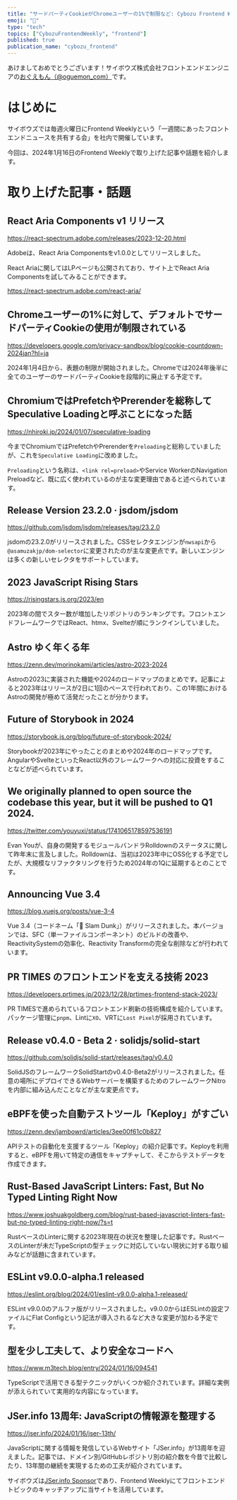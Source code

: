```yaml
---
title: "サードパーティCookieがChromeユーザーの1%で制限など: Cybozu Frontend Weekly (2024-01-16号)"
emoji: "🎍"
type: "tech"
topics: ["CybozuFrontendWeekly", "frontend"]
published: true
publication_name: "cybozu_frontend"
---
```


あけましておめでとうございます！サイボウズ株式会社フロントエンドエンジニアの[おぐえもん（@oguemon_com）](https://twitter.com/oguemon_com)です。

# はじめに

サイボウズでは毎週火曜日にFrontend Weeklyという「一週間にあったフロントエンドニュースを共有する会」を社内で開催しています。

今回は、2024年1月16日のFrontend Weeklyで取り上げた記事や話題を紹介します。

# 取り上げた記事・話題

## React Aria Components v1 リリース

https://react-spectrum.adobe.com/releases/2023-12-20.html

Adobeは、React Aria Componentsをv1.0.0としてリリースしました。

React Ariaに関してはLPページも公開されており、サイト上でReact Aria Componentsを試してみることができます。

https://react-spectrum.adobe.com/react-aria/

## Chromeユーザーの1%に対して、デフォルトでサードパーティCookieの使用が制限されている

https://developers.google.com/privacy-sandbox/blog/cookie-countdown-2024jan?hl=ja

2024年1月4日から、表題の制限が開始されました。Chromeでは2024年後半に全てのユーザーのサードパーティCookieを段階的に廃止する予定です。

## ChromiumではPrefetchやPrerenderを総称してSpeculative Loadingと呼ぶことになった話

https://nhiroki.jp/2024/01/07/speculative-loading

今までChromiumではPrefetchやPrerenderを`Preloading`と総称していましたが、これを`Speculative Loading`に改めました。

`Preloading`という名称は、`<link rel=preload>`やService WorkerのNavigation Preloadなど、既に広く使われているのが主な変更理由であると述べられています。

## Release Version 23.2.0 · jsdom/jsdom

https://github.com/jsdom/jsdom/releases/tag/23.2.0

jsdomの23.2.0がリリースされました。CSSセレクタエンジンが`nwsapi`から`@asamuzakjp/dom-selector`に変更されたのが主な変更点です。新しいエンジンは多くの新しいセレクタをサポートしています。

## 2023 JavaScript Rising Stars

https://risingstars.js.org/2023/en

2023年の間でスター数が増加したリポジトリのランキングです。フロントエンドフレームワークではReact、htmx、Svelteが順にランクインしていました。

## Astro ゆく年くる年

https://zenn.dev/morinokami/articles/astro-2023-2024

Astroの2023に実装された機能や2024のロードマップのまとめです。記事によると2023年はリリースが2日に1回のペースで行われており、この1年間におけるAstroの開発が極めて活発だったことが分かります。

## Future of Storybook in 2024

https://storybook.js.org/blog/future-of-storybook-2024/

Storybookが2023年にやったことのまとめや2024年のロードマップです。AngularやSvelteといったReact以外のフレームワークへの対応に投資をすることなどが述べられています。

## We originally planned to open source the codebase this year, but it will be pushed to Q1 2024.

https://twitter.com/youyuxi/status/1741065178597536191

Evan Youが、自身の開発するモジュールバンドラRolldownのステータスに関して昨年末に言及しました。Rolldownは、当初は2023年中にOSS化する予定でしたが、大規模なリファクタリングを行うため2024年の1Qに延期するとのことです。

## Announcing Vue 3.4

https://blog.vuejs.org/posts/vue-3-4

Vue 3.4（コードネーム「🏀 Slam Dunk」）がリリースされました。本バージョンでは、SFC（単一ファイルコンポーネント）のビルドの改善や、ReactivitySystemの効率化、Reactivity Transformの完全な削除などが行われています。

## PR TIMES のフロントエンドを支える技術 2023

https://developers.prtimes.jp/2023/12/28/prtimes-frontend-stack-2023/

PR TIMESで進められているフロントエンド刷新の技術構成を紹介しています。パッケージ管理に`pnpm`、Lintに`XO`、VRTに`Lost Pixel`が採用されています。

## Release v0.4.0 - Beta 2 · solidjs/solid-start

https://github.com/solidjs/solid-start/releases/tag/v0.4.0

SolidJSのフレームワークSolidStartのv0.4.0-Beta2がリリースされました。任意の場所にデプロイできるWebサーバーを構築するためのフレームワークNitroを内部に組み込んだことなどが主な変更点です。

## eBPFを使った自動テストツール「Keploy」がすごい

https://zenn.dev/jambowrd/articles/3ee00f61c0b827

APIテストの自動化を支援するツール「Keploy」の紹介記事です。Keployを利用すると、eBPFを用いて特定の通信をキャプチャして、そこからテストデータを作成できます。

## Rust-Based JavaScript Linters: Fast, But No Typed Linting Right Now

https://www.joshuakgoldberg.com/blog/rust-based-javascript-linters-fast-but-no-typed-linting-right-now/?s=t

RustベースのLinterに関する2023年現在の状況を整理した記事です。RustベースのLinterが未だTypeScriptの型チェックに対応していない現状に対する取り組みなどが話題に含まれています。

## ESLint v9.0.0-alpha.1 released

https://eslint.org/blog/2024/01/eslint-v9.0.0-alpha.1-released/

ESLint v9.0.0のアルファ版がリリースされました。v9.0.0からはESLintの設定ファイルにFlat Configという記法が導入されるなど大きな変更が加わる予定です。

## 型を少し工夫して、より安全なコードへ

https://www.m3tech.blog/entry/2024/01/16/094541

TypeScriptで活用できる型テクニックがいくつか紹介されています。詳細な実例が添えられていて実用的な内容になっています。

## JSer.info 13周年: JavaScriptの情報源を整理する

https://jser.info/2024/01/16/jser-13th/

JavaScriptに関する情報を発信しているWebサイト「JSer.info」が13周年を迎えました。記事では、ドメイン別/GitHubレポジトリ別の紹介数を今昔で比較したり、13年間の継続を実現するための工夫が紹介されています。

サイボウズは[JSer.info Sponsor](https://jser.info/sponsor/)であり、Frontend Weeklyにてフロントエンドトピックのキャッチアップに当サイトを活用しています。
